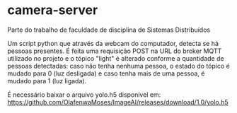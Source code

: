 # camera-server
Parte do trabalho de faculdade de disciplina de Sistemas Distribuídos

Um script python que através da webcam do computador, detecta se há pessoas presentes. É feita uma requisição POST na URL do broker MQTT utilizado no projeto e o tópico "light" é alterado conforme a quantidade de pessoas detectadas: caso não tenha nenhuma pessoa, o estado do tópico é mudado para 0 (luz desligada) e caso tenha mais de uma pessoa, é mudado para 1 (luz ligada).

É necessário baixar o arquivo yolo.h5 disponível em: https://github.com/OlafenwaMoses/ImageAI/releases/download/1.0/yolo.h5

